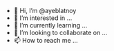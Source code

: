 - 👋 Hi, I’m @ayeblatnoy
- 👀 I’m interested in ...
- 🌱 I’m currently learning ...
- 💞️ I’m looking to collaborate on ...
- 📫 How to reach me ...

<!---
ayeblatnoy/ayeblatnoy is a ✨ special ✨ repository because its `README.md` (this file) appears on your GitHub profile.
You can click the Preview link to take a look at your changes.
--->
